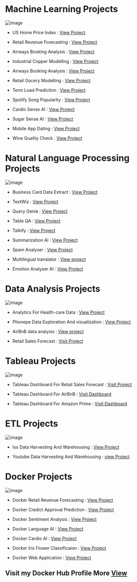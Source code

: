 # Machine Learning Projects

![image](https://github.com/praveendecode/Docker_ML_NLP_Projects/assets/95226524/f04da991-a735-4114-aa3c-ec60798b7fe4)



- US Home Price Index             : [View Project](https://github.com/praveendecode/US_HPI_Prediction)
 
- Retail Revenue Forecasting     : [View Project](https://github.com/praveendecode/Retail-Revenue-Forecasting)

- Airways Booking Analysis        : [View Project](https://github.com/praveendecode/Airways-booking-analysis)

- Industrial Copper Modelling : [View Project](https://github.com/praveendecode/Industrial_Copper_Modeling)

- Airways Booking Analysis    : [View Project](https://github.com/praveendecode/Airways-booking-analysis)

- Retail Gocery Modelling     : [View Project](https://github.com/praveendecode/Retail-grocery-industry)
 
- Term Load Prediction        : [View Project](https://github.com/praveendecode/Term_Load_Predictor)
 
- Spotify Song Popularity     : [View Project](https://github.com/praveendecode/Spotify-Popularity-Predictor)
 
- Cardio Sense AI             : [View Project](https://github.com/praveendecode/CardioSense_AI)
 
- Sugar Sense AI              : [View Project](https://github.com/praveendecode/Sugar-Sense-AI)
 
- Mobile App Dating           : [View Project](https://github.com/praveendecode/Mobile-dating-app)
 
- Wine Quality Check          : [View Project](https://github.com/praveendecode/WineQualityPrediction)


# Natural Language Processing Projects

![image](https://github.com/praveendecode/Textwiz/assets/95226524/916abc3d-f61c-4a3c-a04c-a6ab7c3db7ef)


- Business Card Data Extract  : [View Project](https://github.com/praveendecode/BizCardX)

- TextWiz                     : [View Project](https://github.com/praveendecode/Textwiz)
 
- Query Genie                 : [View Project](https://github.com/praveendecode/QueryGenie)
 
- Table QA                    : [View Project](https://github.com/praveendecode/TabulaQA)
 
- Talkify                     : [View Project](https://github.com/praveendecode/talkify)
 
- Summarization AI            : [View Project](https://github.com/praveendecode/SummarixAI)
 
- Spam Analyser               : [View Project](https://github.com/praveendecode/spamalyzer/tree/main)
 
- Multilingual translator     : [View project](https://github.com/praveendecode/multilingual-translator_AI)
 
- Emotion Analyser AI         : [View Project](https://github.com/praveendecode/emotion-analyzer-AI)



# Data Analysis Projects

![image](https://github.com/praveendecode/Data-Analysis-Projects/assets/95226524/c7247336-1ff3-4f7a-9a8f-05687f748a57)



- Analytics For Health-care Data               : [View Project](https://github.com/praveendecode/Analytics-for-Hospitals-Health-Care-Data)

- Phonepe Data Exploration And visualization  : [View Project](https://github.com/praveendecode/phonepe_pulse)

- AirBnB  data analysis                       : [View project](https://github.com/praveendecode/Airbnb_Analysis)

- Retail Sales Forecast                       : [Visit Project](https://github.com/praveendecode/IITM_DS_Final_Project/tree/main/Data%20Analysis)


# Tableau Projects

![image](https://github.com/praveendecode/Data-Analysis-Projects/assets/95226524/fa6f946f-dc4d-430d-923e-1bce794ffce0)


- Tableau Dashboard For  Retail Sales Forecast : [Visit Project](https://public.tableau.com/views/retail-sales-forecast/Dashboard1?:language=en-US&:display_count=n&:origin=viz_share_link)

- Tableau Dashboard  For AirBnB                : [Visit Dashboard](https://public.tableau.com/app/profile/praveen.x.decode/viz/airbnb_16981379902390/Dashboard1)

- Tableau Dashboard For Amazon Prime           : [Visit Dashboard](https://public.tableau.com/views/AmazonPrimeVideoAnalysis_16863013577220/Dashboard1?:language=en-US&:display_count=n&:origin=viz_share_link)


# ETL Projects

 ![image](https://github.com/praveendecode/ETL-Projects/assets/95226524/0638cecf-355b-45c9-aa9e-4931893d8916)


- Iss Data Harvesting And Warehousing     : [View Project](https://github.com/praveendecode/iss-data-warehouse-mongodb-sql-project)

- Youtube Data Harvesting And Warehousing : [view Project](https://github.com/praveendecode/YouTube-Data-Harvesting-Warehousing)



# Docker Projects

![image](https://github.com/praveendecode/Docker_ML_NLP_Projects/assets/95226524/2754b66d-11b7-4b55-9e5c-33ef37d72a10)


- Docker Retail Revenue Forecasting  : [View Project](https://github.com/praveendecode/Docker-rfs)

- Docker Credict Approval Prediction : [View Project](https://github.com/praveendecode/docker-credit-card-prediction)
 
- Docker Sentiment Analysis          : [View Project](https://github.com/praveendecode/docker-sentiment-ai)

- Docker Language AI                 : [View Project](https://github.com/praveendecode/Docker-languge-ai)
 
- Docker Cardio AI                   : [View Project](https://github.com/praveendecode/docker-ml-cardio-ai)

- Docker Iris Flower Classificaion   : [View Project](https://github.com/praveendecode/docker-iris-ml-app)
 
- Docker Web Application             : [View Project](https://github.com/praveendecode/Docker_webapplication)


## Visit my Docker Hub Profile More [View](https://hub.docker.com/u/praveendecode) 
